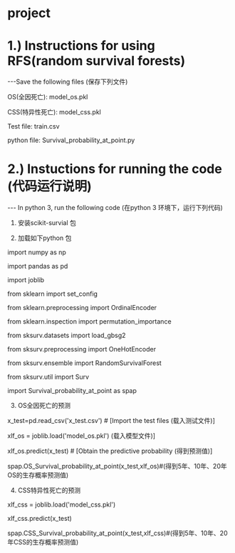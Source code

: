 # project


# 1.) Instructions for using RFS(random survival forests)

---Save the following files (保存下列文件)

OS(全因死亡): model_os.pkl

CSS(特异性死亡): model_css.pkl

Test file: train.csv

python file: Survival_probability_at_point.py

# 2.) Instuctions for running the code (代码运行说明)

--- In python 3, run the following code (在python 3 环境下，运行下列代码)

1. 安装scikit-survial 包

2. 加载如下python 包

import numpy as np

import pandas as pd

import joblib

from sklearn import set_config

from sklearn.preprocessing import OrdinalEncoder

from sklearn.inspection import permutation_importance

from sksurv.datasets import load_gbsg2

from sksurv.preprocessing import OneHotEncoder

from sksurv.ensemble import RandomSurvivalForest

from sksurv.util import Surv

import Survival_probability_at_point as spap


3. OS全因死亡的预测

x_test=pd.read_csv('x_test.csv') # [Import the test files (载入测试文件)]

xlf_os = joblib.load('model_os.pkl') (载入模型文件)]

xlf_os.predict(x_test) # [Obtain the predictive probability (得到预测值)]

spap.OS_Survival_probability_at_point(x_test,xlf_os)#(得到5年、10年、20年OS的生存概率预测值)


4. CSS特异性死亡的预测

xlf_css = joblib.load('model_css.pkl')

xlf_css.predict(x_test) 

spap.CSS_Survival_probability_at_point(x_test,xlf_css)#(得到5年、10年、20年CSS的生存概率预测值)
